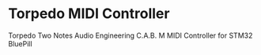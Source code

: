# Torpedo MIDI Controller
Torpedo Two Notes Audio Engineering C.A.B. M MIDI Controller for STM32 BluePill
